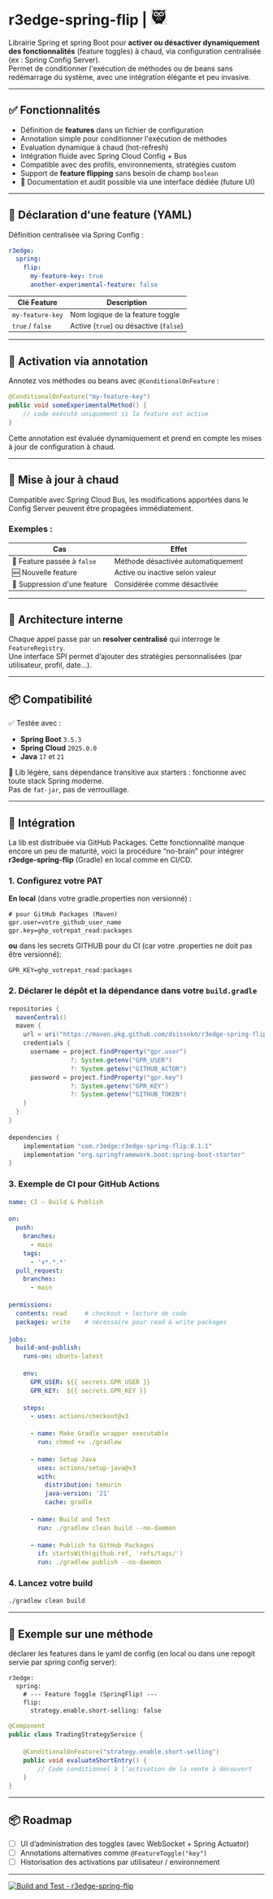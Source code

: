 # r3edge-spring-flip | ![Logo](logo_ds.png)

Librairie Spring et spring Boot pour **activer ou désactiver dynamiquement des fonctionnalités** (feature toggles) à chaud, via configuration centralisée (ex : Spring Config Server).  
Permet de conditionner l'exécution de méthodes ou de beans sans redémarrage du système, avec une intégration élégante et peu invasive.

---

## ✅ Fonctionnalités

- Définition de **features** dans un fichier de configuration
- Annotation simple pour conditionner l'exécution de méthodes
- Evaluation dynamique à chaud (hot-refresh)
- Intégration fluide avec Spring Cloud Config + Bus
- Compatible avec des profils, environnements, stratégies custom
- Support de **feature flipping** sans besoin de champ `boolean`
- 📜 Documentation et audit possible via une interface dédiée (future UI)

---

## 🔧 Déclaration d'une feature (YAML)

Définition centralisée via Spring Config :

```yaml
r3edge:
  spring:
    flip:
      my-feature-key: true
      another-experimental-feature: false
```

| Clé Feature                  | Description                                 |
|-----------------------------|---------------------------------------------|
| `my-feature-key`            | Nom logique de la feature toggle            |
| `true` / `false`            | Active (`true`) ou désactive (`false`)      |

---

## 🧩 Activation via annotation

Annotez vos méthodes ou beans avec `@ConditionalOnFeature` :

```java
@ConditionalOnFeature("my-feature-key")
public void someExperimentalMethod() {
    // code exécuté uniquement si la feature est active
}
```

Cette annotation est évaluée dynamiquement et prend en compte les mises à jour de configuration à chaud.

---

## 🔁 Mise à jour à chaud

Compatible avec Spring Cloud Bus, les modifications apportées dans le Config Server peuvent être propagées immédiatement.

### Exemples :

| Cas                               | Effet                                         |
|----------------------------------|-----------------------------------------------|
| 🔄 Feature passée à `false`      | Méthode désactivée automatiquement            |
| 🆕 Nouvelle feature              | Active ou inactive selon valeur               |
| 🚫 Suppression d'une feature     | Considérée comme désactivée                   |

---

## 🧠 Architecture interne

Chaque appel passe par un **resolver centralisé** qui interroge le `FeatureRegistry`.  
Une interface SPI permet d’ajouter des stratégies personnalisées (par utilisateur, profil, date...).

---

## 📦 Compatibilité

✅ Testée avec :  
- **Spring Boot** `3.5.3`  
- **Spring Cloud** `2025.0.0`  
- **Java** `17` et `21`

🧘 Lib légère, sans dépendance transitive aux starters : fonctionne avec toute stack Spring moderne.  
Pas de `fat-jar`, pas de verrouillage.

---


## 🚀 Intégration

La lib est distribuée via GitHub Packages. Cette fonctionnalité manque encore un peu de maturité, voici la procédure “no-brain” pour intégrer **r3edge-spring-flip** (Gradle) en local comme en CI/CD.

### 1. Configurez votre PAT

**En local** (dans votre gradle.properties non versionné) :

```properties
# pour GitHub Packages (Maven)
gpr.user=votre_github_user_name
gpr.key=ghp_votrepat_read:packages
```

**ou** dans les secrets GITHUB pour du CI (car votre .properties ne doit pas être versionné):

```
GPR_KEY=ghp_votrepat_read:packages
```

### 2. Déclarer le dépôt et la dépendance dans votre `build.gradle`

```groovy
repositories {
  mavenCentral()
  maven {
    url = uri("https://maven.pkg.github.com/dsissoko/r3edge-spring-flip")
    credentials {
      username = project.findProperty("gpr.user")
                 ?: System.getenv("GPR_USER")
                 ?: System.getenv("GITHUB_ACTOR")
      password = project.findProperty("gpr.key")
                 ?: System.getenv("GPR_KEY")
                 ?: System.getenv("GITHUB_TOKEN")
    }
  }
}

dependencies {
    implementation "com.r3edge:r3edge-spring-flip:0.1.1"
    implementation "org.springframework.boot:spring-boot-starter"
}
```

### 3. Exemple de CI pour GitHub Actions

```yaml
name: CI – Build & Publish

on:
  push:
    branches: 
      - main
    tags:
      - 'v*.*.*'
  pull_request:
    branches:
      - main

permissions:
  contents: read     # checkout + lecture de code
  packages: write    # nécessaire pour read & write packages

jobs:
  build-and-publish:
    runs-on: ubuntu-latest
    
    env:
      GPR_USER: ${{ secrets.GPR_USER }}
      GPR_KEY:  ${{ secrets.GPR_KEY }}

    steps:
      - uses: actions/checkout@v3
      
      - name: Make Gradle wrapper executable
        run: chmod +x ./gradlew

      - name: Setup Java
        uses: actions/setup-java@v3
        with:
          distribution: temurin
          java-version: '21'
          cache: gradle

      - name: Build and Test
        run: ./gradlew clean build --no-daemon

      - name: Publish to GitHub Packages
        if: startsWith(github.ref, 'refs/tags/')
        run: ./gradlew publish --no-daemon

```

### 4. Lancez votre build

```bash
./gradlew clean build
```

---

## 📌 Exemple sur une méthode

déclarer les features dans le yaml de config (en local ou dans une repogit servie par spring config server):

```
r3edge:
  spring:
    # --- Feature Toggle (SpringFlip) ---
    flip:
      strategy.enable.short-selling: false
```    
      

```java
@Component
public class TradingStrategyService {

    @ConditionalOnFeature("strategy.enable.short-selling")
    public void evaluateShortEntry() {
        // Code conditionnel à l’activation de la vente à découvert
    }
}
```

---

## 📦 Roadmap

- [ ] UI d’administration des toggles (avec WebSocket + Spring Actuator)
- [ ] Annotations alternatives comme `@FeatureToggle("key")`
- [ ] Historisation des activations par utilisateur / environnement

---

[![Build and Test - r3edge-spring-flip](https://github.com/dsissoko/r3edge-spring-flip/actions/workflows/cicd_code.yml/badge.svg)](https://github.com/dsissoko/r3edge-spring-flip/actions/workflows/cicd_code.yml)
